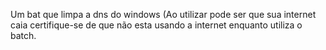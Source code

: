 Um bat que limpa a dns do windows (Ao utilizar pode ser que sua internet caia certifique-se de que não esta usando a internet enquanto utiliza o batch.
